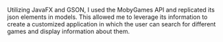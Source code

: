 Utilizing JavaFX and GSON, I used the MobyGames API and replicated its json elements in models. 
This allowed me to leverage its information to create a customized application in which the user can search for different games and display information about them.
